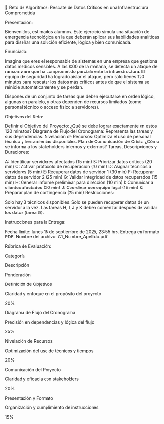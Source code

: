 🧠 Reto de Algoritmos: Rescate de Datos Críticos en una Infraestructura Comprometida

Presentación:

Bienvenidos, estimados alumnos. Este ejercicio simula una situación de emergencia tecnológica en la que deberán aplicar sus habilidades analíticas para diseñar una solución eficiente, lógica y bien comunicada.

Enunciado:

Imagina que eres el responsable de sistemas en una empresa que gestiona datos médicos sensibles. A las 8:00 de la mañana, se detecta un ataque de ransomware que ha comprometido parcialmente la infraestructura. El equipo de seguridad ha logrado aislar el ataque, pero solo tienes 120 minutos para rescatar los datos más críticos antes de que el sistema se reinicie automáticamente y se pierdan.

Dispones de un conjunto de tareas que deben ejecutarse en orden lógico, algunas en paralelo, y otras dependen de recursos limitados (como personal técnico o acceso físico a servidores).

Objetivos del Reto:

Definir el Objetivo del Proyecto: ¿Qué se debe lograr exactamente en estos 120 minutos?
Diagrama de Flujo del Cronograma: Representa las tareas y sus dependencias.
Nivelación de Recursos: Optimiza el uso de personal técnico y herramientas disponibles.
Plan de Comunicación de Crisis: ¿Cómo se informa a los stakeholders internos y externos?
Tareas, Descripciones y Duraciones:

A: Identificar servidores afectados (15 min)
B: Priorizar datos críticos (20 min)
C: Activar protocolo de recuperación (10 min)
D: Asignar técnicos a servidores (5 min)
E: Recuperar datos de servidor 1 (30 min)
F: Recuperar datos de servidor 2 (25 min)
G: Validar integridad de datos recuperados (15 min)
H: Generar informe preliminar para dirección (10 min)
I: Comunicar a clientes afectados (20 min)
J: Coordinar con equipo legal (15 min)
K: Preparar plan de contingencia (25 min)
Restricciones:

Solo hay 3 técnicos disponibles.
Solo se pueden recuperar datos de un servidor a la vez.
Las tareas H, I, J y K deben comenzar después de validar los datos (tarea G).




Instrucciones para la Entrega:

Fecha límite: lunes 15 de septiembre de 2025, 23:55 hrs.
Entrega en formato PDF.
Nombre del archivo: C1_Nombre_Apellido.pdf




Rúbrica de Evaluación:

  Categoría

Descripción

Ponderación

   Definición de Objetivos

Claridad y enfoque en el propósito del proyecto

20%

   Diagrama de Flujo del Cronograma

Precisión en dependencias y lógica del flujo

 25%

   Nivelación de Recursos

 Optimización del uso de técnicos y tiempos

20%

   Comunicación del Proyecto

Claridad y eficacia con stakeholders

20%

   Presentación y Formato

Organización y cumplimiento de instrucciones

15%

